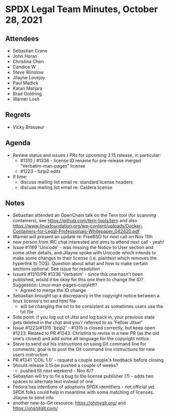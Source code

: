 # SPDX Legal Team Minutes, October 28, 2021

## Attendees
* Sebastian Crane
* John Horan
* Christina Chen
* Candice W
* Steve Winslow
* Jilayne Lovejoy
* Paul Madick
* Karan Marjara
* Brad Goldring
* Warner Losh

## Regrets

* Vicky Brasseur

## Agenda
* Review status and issues / PRs for upcoming 3.15 release, in particular:
  - #1310 / #1336 - license ID rename for pre-release merged "Verbatim-man-pages" license
  - #1223 - bzip2 edits
* If time:
  - discuss mailing list email re: standard license headers
  - discuss mailing list email re: Caldera license

## Notes
* Sebastian attended an OpenChain talk on the Tern tool (for scanning containers), see https://github.com/tern-tools/tern and also https://www.linuxfoundation.org/wp-content/uploads/Docker-Containers-for-Legal-Professionals-Whitepaper_042420.pdf
* Warner will present an update re: FreeBSD for next call on Nov 11th
* new person from IRC chat interested and aims to attend next call - yeah!
* Issue #1169 'Unicode' - was missing the Notice to User section and some other details, and Jilayne spoke with Unicode which intends to make some changes to their license (i.e. plaintext which removes the hyperlink to TOS). Question about what and how to make certain sections optional. See issue for resolution
* Issues #1310/PR #1336 'Verbatim' - since this one hasn't been published, would it be okay for this one then to change the ID? Suggestion: Linux-man-pages-copyleft? 
  - Agreed to merge the ID change
* Sebastian brought up a discrepancy in the copyright notice between a linux license's txt and html file
  - will be changing the txt to be consistent as sometimes users use the txt file
* Side point: if you log out of Jitsi and log back in, your previous state gets deleted in the chat and you'r referred to as 'Fellow Jitser'
* Issue #1223/#1315 'bzip2' - #1315 is closed correctly, but keep open #1223. Related to PR #1343. Christina to revise in a new PR (as the old one's closed) and add some alt language for the copyright notice. 
* Steve to send out his instructions on using Git command line for comments; goal is to post the Git command line instructions for new users instruction
* PR #1341 'COIL 1.0' - request a couple people's feedback before closing
* Should release 3.15 be pushed a couple of weeks? 
  - pushed till next weekend - Nov 6/7
* Sebastian will try to fix a bug to the license publisher (?) - adds two spaces to alternate text instead of one
* Fedora has intentions of adoptions SPDX identifiers - not official yet.  SPDX folks could help in meantime with some matching of licenses. Jilayne to send info
* another new-to-Git resource: https://ohmygit.org/ and https://ohshitgit.com/

